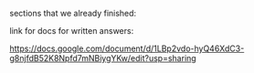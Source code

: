 sections that we already finished:



link for docs for written answers:

https://docs.google.com/document/d/1LBp2vdo-hyQ46XdC3-g8njfdB52K8Npfd7mNBiygYKw/edit?usp=sharing
